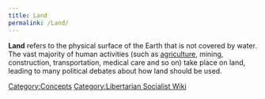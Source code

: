 ```yaml
---
title: Land
permalink: /Land/
---
```


**Land** refers to the physical surface of the Earth that is not covered
by water. The vast majority of human activities (such as
[agriculture](agriculture "wikilink"), mining, construction,
transportation, medical care and so on) take place on land, leading to
many political debates about how land should be used.

[Category:Concepts](Category:Concepts "wikilink") [Category:Libertarian
Socialist Wiki](Category:Libertarian_Socialist_Wiki "wikilink")
